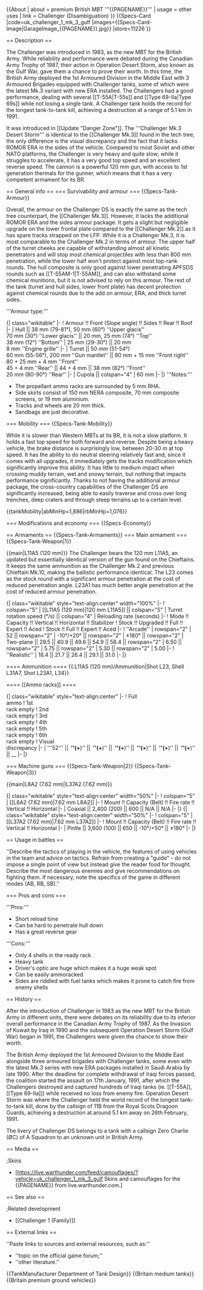 {{About
| about = premium British MBT '''{{PAGENAME}}'''
| usage = other uses
| link = Challenger (Disambiguation)
}}
{{Specs-Card
|code=uk_challenger_1_mk_3_gulf
|images={{Specs-Card-Image|GarageImage_{{PAGENAME}}.jpg}}
|store=11226
}}

== Description ==
<!-- ''In the description, the first part should be about the history of the creation and combat usage of the vehicle, as well as its key features. In the second part, tell the reader about the ground vehicle in the game. Insert a screenshot of the vehicle, so that if the novice player does not remember the vehicle by name, he will immediately understand what kind of vehicle the article is talking about.'' -->
The Challenger was introduced in 1983, as the new MBT for the British Army. While reliability and performance were debated during the Canadian Army Trophy of 1987, their action in Operation Desert Storm, also known as the Gulf War, gave them a chance to prove their worth. In this time, the British Army deployed the 1st Armoured Division in the Middle East with 3 Armoured Brigades equipped with Challenger tanks, some of which were the latest Mk.3 variant with new ERA installed. The Challengers had a good performance, dealing with several [[T-55A|T-55s]] and [[Type 69-IIa|Type 69s]] while not losing a single tank. A Challenger tank holds the record for the longest tank-to-tank kill, achieving a destruction at a range of 5.1 km in 1991.

It was introduced in [[Update "Danger Zone"]]. The '''Challenger Mk.3 Desert Storm''' is identical to the [[Challenger Mk.3]] found in the tech tree, the only difference is the visual discrepancy and the fact that it lacks ROMOR ERA in the sides of the vehicle. Compared to most Soviet and other NATO platforms, the Challenger is very heavy and quite slow; while it struggles to accelerate, it has a very good top speed and an excellent reverse speed. The cannon is a powerful 120 mm gun, with access to 1st generation thermals for the gunner, which means that it has a very competent armament for its BR.

== General info ==
=== Survivability and armour ===
{{Specs-Tank-Armour}}
<!-- ''Describe armour protection. Note the most well protected and key weak areas. Appreciate the layout of modules as well as the number and location of crew members. Is the level of armour protection sufficient, is the placement of modules helpful for survival in combat? If necessary use a visual template to indicate the most secure and weak zones of the armour.'' -->
Overall, the armour on the Challenger DS is exactly the same as the tech tree counterpart, the [[Challenger Mk.3]]. However, it lacks the additional ROMOR ERA and the sides armour package. It gets a slight but negligible upgrade on the lower frontal plate compared to the [[Challenger Mk.2]] as it has spare tracks strapped on the LFP. While it is a Challenger Mk.3, it is most comparable to the Challenger Mk.2 in terms of armour. The upper half of the turret cheeks are capable of withstanding almost all kinetic penetrators and will stop most chemical projectiles with less than 800 mm penetration, while the lower half won't protect against most top-rank rounds. The hull composite is only good against lower penetrating APFSDS rounds such as [[T-55AM-1|T-55AM]], and can also withstand some chemical munitions, but it is not advised to rely on this armour. The rest of the tank (turret and hull sides, lower front plate) has decent protection against chemical rounds due to the add on armour, ERA, and thick turret sides.

'''Armour type:''' <!-- The types of armour present on the vehicle and their general locations -->
<!-- Example: * Rolled homogeneous armour (Front, Side, Rear, Hull roof)
* Cast homogeneous armour (Turret, Transmission area) -->

{| class="wikitable"
|-
! Armour !! Front (Slope angle) !! Sides !! Rear !! Roof
|-
| Hull || 38 mm (79-81°), 50 mm (60°) ''Upper glacis'' <br> 70 mm (30°) ''Lower glacis'' || 20 mm, 25 mm (74°) ''Top'' <br> 38 mm (12°) ''Bottom''
| 25 mm (29-30°) || 20 mm <br> 8 mm ''Engine grille''
|-
| Turret || 50 mm (51-54°) <br> 60 mm (55-56°), 200 mm ''Gun mantlet'' || 80 mm + 15 mm ''Front right'' <br> 80 + 25 mm + 4 mm ''Front'' <br> 45 + 4 mm ''Rear'' || 44 + 4 mm || 38 mm (82°) ''Front'' <br> 20 mm (80-90°) ''Rear''
|-
| Cupola || colspan="4" | 60 mm
|-
|}
'''Notes:'''

* The propellant ammo racks are surrounded by 5 mm RHA.
* Side skirts consist of 150 mm NERA composite, 70 mm composite screens, or 19 mm aluminium.
* Tracks and wheels are 20 mm thick.
* Sandbags are just decorative.

=== Mobility ===
{{Specs-Tank-Mobility}}
<!-- ''Write about the mobility of the ground vehicle. Estimate the specific power and manoeuvrability, as well as the maximum speed forwards and backwards.'' -->
While it is slower than Western MBTs at its BR, it is not a slow platform. It holds a fast top speed for both forward and reverse. Despite being a heavy vehicle, the brake distance is surprisingly low, between 20-30 m at top speed. It has the ability to do neutral steering relatively fast and, since it comes with all upgrades, it immediately gets the tracks modification which significantly improve this ability. It has little to medium impact when crossing muddy terrain, wet and snowy terrain, but nothing that impacts performance significantly. Thanks to not having the additional armour package, the cross-country capabilities of the Challenger DS are significantly increased, being able to easily traverse and cross over long trenches, deep craters and through steep terrains up to a certain level.

{{tankMobility|abMinHp=1,886|rbMinHp=1,076}}

=== Modifications and economy ===
{{Specs-Economy}}

== Armaments ==
{{Specs-Tank-Armaments}}
=== Main armament ===
{{Specs-Tank-Weapon|1}}
<!-- ''Give the reader information about the characteristics of the main gun. Assess its effectiveness in a battle based on the reloading speed, ballistics and the power of shells. Do not forget about the flexibility of the fire, that is how quickly the cannon can be aimed at the target, open fire on it and aim at another enemy. Add a link to the main article on the gun: <code><nowiki>{{main|Name of the weapon}}</nowiki></code>. Describe in general terms the ammunition available for the main gun. Give advice on how to use them and how to fill the ammunition storage.'' -->
{{main|L11A5 (120 mm)}}
The Challenger bears the 120 mm L11A5, an updated but essentially identical version of the gun found on the Chieftains. It keeps the same ammunition as the Challenger Mk.2 and previous Chieftain Mk.10, making the ballistic performance identical. The L23 comes as the stock round with a significant armour penetration at the cost of reduced penetration angle. L23A1 has much better angle penetration at the cost of reduced armour penetration.

{| class="wikitable" style="text-align:center" width="100%"
|-
! colspan="5" | [[L11A5 (120 mm)|120 mm L11A5]] || colspan="5" | Turret rotation speed (°/s) || colspan="4" | Reloading rate (seconds)
|-
! Mode !! Capacity !! Vertical !! Horizontal !! Stabilizer
! Stock !! Upgraded !! Full !! Expert !! Aced
! Stock !! Full !! Expert !! Aced
|-
! ''Arcade''
| rowspan="2" | 52 || rowspan="2" | -10°/+20° || rowspan="2" | ±180° || rowspan="2" | Two-plane || 29.5 || 40.9 || 49.6 || 54.9 || 58.4 || rowspan="2" | 6.50 || rowspan="2" | 5.75 || rowspan="2" | 5.30 || rowspan="2" | 5.00
|-
! ''Realistic''
| 18.4 || 21.7 || 26.4 || 29.1 || 31.0
|-
|}

==== Ammunition ====
{{:L11A5 (120 mm)/Ammunition|Shot L23, Shell L31A7, Shot L23A1, L34}}

==== [[Ammo racks]] ====
<!-- [[File:Ammoracks_{{PAGENAME}}.png|right|thumb|x250px|[[Ammo racks]] of the {{PAGENAME}}]] -->
<!-- '''Last updated:''' -->
{| class="wikitable" style="text-align:center"
|-
! Full<br>ammo
! 1st<br>rack empty
! 2nd<br>rack empty
! 3rd<br>rack empty
! 4th<br>rack empty
! 5th<br>rack empty
! 6th<br>rack empty
! Visual<br>discrepancy
|-
| '''52''' || __&nbsp;''(+__)'' || __&nbsp;''(+__)'' || __&nbsp;''(+__)'' || __&nbsp;''(+__)'' || __&nbsp;''(+__)'' || __&nbsp;''(+__)'' || __
|-
|}

=== Machine guns ===
{{Specs-Tank-Weapon|2}}
{{Specs-Tank-Weapon|3}}
<!-- ''Offensive and anti-aircraft machine guns not only allow you to fight some aircraft but also are effective against lightly armoured vehicles. Evaluate machine guns and give recommendations on its use.'' -->
{{main|L8A2 (7.62 mm)|L37A2 (7.62 mm)}}

{| class="wikitable" style="text-align:center" width="50%"
|-
! colspan="5" | [[L8A2 (7.62 mm)|7.62 mm L8A2]]
|-
! Mount !! Capacity (Belt) !! Fire rate !! Vertical !! Horizontal
|-
| Coaxial || 2,400 (200) || 600 || N/A || N/A
|-
|}
{| class="wikitable" style="text-align:center" width="50%"
|-
! colspan="5" | [[L37A2 (7.62 mm)|7.62 mm L37A2]]
|-
! Mount !! Capacity (Belt) !! Fire rate !! Vertical !! Horizontal
|-
| Pintle || 3,600 (100) || 650 || -10°/+50° || ±180°
|-
|}

== Usage in battles ==
<!-- ''Describe the tactics of playing in the vehicle, the features of using vehicles in the team and advice on tactics. Refrain from creating a "guide" - do not impose a single point of view but instead give the reader food for thought. Describe the most dangerous enemies and give recommendations on fighting them. If necessary, note the specifics of the game in different modes (AB, RB, SB).'' -->
''Describe the tactics of playing in the vehicle, the features of using vehicles in the team and advice on tactics. Refrain from creating a "guide" - do not impose a single point of view but instead give the reader food for thought. Describe the most dangerous enemies and give recommendations on fighting them. If necessary, note the specifics of the game in different modes (AB, RB, SB).''

=== Pros and cons ===
<!-- ''Summarise and briefly evaluate the vehicle in terms of its characteristics and combat effectiveness. Mark its pros and cons in a bulleted list. Try not to use more than 6 points for each of the characteristics. Avoid using categorical definitions such as "bad", "good" and the like - use substitutions with softer forms such as "inadequate" and "effective".'' -->

'''Pros:'''

* Short reload time
* Can be hard to penetrate hull down
* Has a great reverse gear

'''Cons:'''

* Only 4 shells in the ready rack
* Heavy tank
* Driver's optic are huge which makes it a huge weak spot
* Can be easily ammoracked
* Sides are riddled with fuel tanks which makes it prone to catch fire from enemy shells

== History ==
<!-- ''Describe the history of the creation and combat usage of the vehicle in more detail than in the introduction. If the historical reference turns out to be too long, take it to a separate article, taking a link to the article about the vehicle and adding a block "/History" (example: <nowiki>https://wiki.warthunder.com/(Vehicle-name)/History</nowiki>) and add a link to it here using the <code>main</code> template. Be sure to reference text and sources by using <code><nowiki><ref></ref></nowiki></code>, as well as adding them at the end of the article with <code><nowiki><references /></nowiki></code>. This section may also include the vehicle's dev blog entry (if applicable) and the in-game encyclopedia description (under <code><nowiki>=== In-game description ===</nowiki></code>, also if applicable).'' -->
After the introduction of Challenger in 1983 as the new MBT for the British Army in different units, there were debates on its reliability due to its inferior overall performance in the Canadian Army Trophy of 1987. As the Invasion of Kuwait by Iraq in 1990 and the subsequent Operation Desert Storm (Gulf War) began in 1991, the Challengers were given the chance to show their worth.

The British Army deployed the 1st Armoured Division to the Middle East alongside three armoured brigades with Challenger tanks, some even with the latest Mk.3 series with new ERA packages installed in Saudi Arabia by late 1990. After the deadline for complete withdrawal of Iraqi forces passed, the coalition started the assault on 17th January, 1991, after which the Challengers destroyed and captured hundreds of Iraqi tanks (ie. [[T-55A]], [[Type 69-IIa]]) while received no loss from enemy fire. Operation Desert Storm was where the Challenger held the world record of the longest tank-to-tank kill, done by the callsign of 11B from the Royal Scots Dragoon Guards, achieving a destruction at around 5.1 km away on 26th February, 1991.

The livery of Challenger DS belongs to a tank with a callsign Zero Charlie (ØC) of A Squadron to an unknown unit in British Army.

== Media ==
<!-- ''Excellent additions to the article would be video guides, screenshots from the game, and photos.'' -->

;Skins

* [https://live.warthunder.com/feed/camouflages/?vehicle=uk_challenger_1_mk_3_gulf Skins and camouflages for the {{PAGENAME}} from live.warthunder.com.]

== See also ==
<!-- ''Links to the articles on the War Thunder Wiki that you think will be useful for the reader, for example:''
* ''reference to the series of the vehicles;''
* ''links to approximate analogues of other nations and research trees.'' -->

;Related development

* [[Challenger 1 (Family)]]

== External links ==
<!-- ''Paste links to sources and external resources, such as:''
* ''topic on the official game forum;''
* ''other literature.'' -->
''Paste links to sources and external resources, such as:''

* ''topic on the official game forum;''
* ''other literature.''

{{TankManufacturer Department of Tank Design}}
{{Britain medium tanks}}
{{Britain premium ground vehicles}}